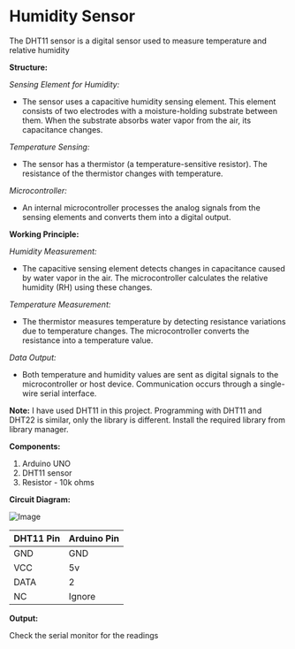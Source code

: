 # Humidity Sensor

The DHT11 sensor is a digital sensor used to measure temperature and relative humidity

**Structure:**

*Sensing Element for Humidity:*

- The sensor uses a capacitive humidity sensing element.
This element consists of two electrodes with a moisture-holding substrate between them.
When the substrate absorbs water vapor from the air, its capacitance changes.

*Temperature Sensing:*

- The sensor has a thermistor (a temperature-sensitive resistor). The resistance of the thermistor changes with temperature.

*Microcontroller:*

- An internal microcontroller processes the analog signals from the sensing elements and converts them into a digital output.

**Working Principle:**

*Humidity Measurement:*

- The capacitive sensing element detects changes in capacitance caused by water vapor in the air.
The microcontroller calculates the relative humidity (RH) using these changes.

*Temperature Measurement:*

- The thermistor measures temperature by detecting resistance variations due to temperature changes.
The microcontroller converts the resistance into a temperature value.

*Data Output:*

- Both temperature and humidity values are sent as digital signals to the microcontroller or host device.
Communication occurs through a single-wire serial interface.


**Note:** I have used DHT11 in this project. Programming with DHT11 and DHT22 is similar, only the library is different. Install the required library from library manager. 

**Components:**

1) Arduino UNO
2) DHT11 sensor
3) Resistor - 10k ohms

**Circuit Diagram:**

![Image](https://github.com/user-attachments/assets/4d1b5598-3d81-4189-97f5-bd8c25f4395b)

| DHT11 Pin | Arduino Pin |
|--------|--------|
| GND | GND |
| VCC | 5v |
| DATA | 2 |
| NC | Ignore | 

**Output:**

Check the serial monitor for the readings